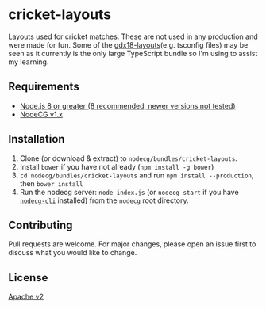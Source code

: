 # cricket-layouts

Layouts used for cricket matches. These are not used in any production and were made for fun. Some of the [gdx18-layouts](https://github.com/gamesdonequick/gdqx18-layouts)(e.g. tsconfig files) may be seen as it currently is the only large TypeScript bundle so I'm using to assist my learning.

## Requirements
- [Node.js 8 or greater (8 recommended, newer versions not tested)](https://nodejs.org/)
- [NodeCG v1.x](https://github.com/nodecg/nodecg/releases)

## Installation
1. Clone (or download & extract) to `nodecg/bundles/cricket-layouts`.
2. Install `bower` if you have not already (`npm install -g bower`)
3. `cd nodecg/bundles/cricket-layouts` and run `npm install --production`, then `bower install`
4. Run the nodecg server: `node index.js` (or `nodecg start` if you have [`nodecg-cli`](https://github.com/nodecg/nodecg-cli) installed) from the `nodecg` root directory.

## Contributing
Pull requests are welcome. For major changes, please open an issue first to discuss what you would like to change.

## License
[Apache v2](https://choosealicense.com/licenses/apache-2.0/)
